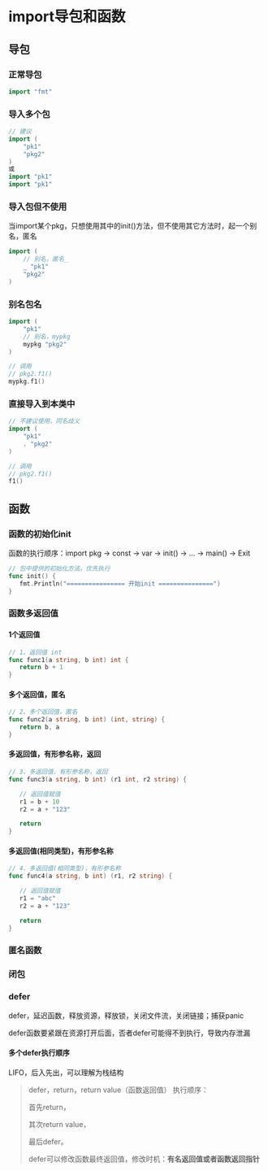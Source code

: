 # import导包和函数

## 导包

### 正常导包

```go
import "fmt"
```

### 导入多个包

```go
// 建议
import (
	"pk1"
	"pkg2"
)
或
import "pk1"
import "pk1"
```

### 导入包但不使用

当import某个pkg，只想使用其中的init()方法，但不使用其它方法时，起一个别名，匿名

```go
import (
    // 别名，匿名_
	_ "pk1"
	"pkg2"
)
```

### 别名包名

```go
import (
	"pk1"
    // 别名，mypkg
	mypkg "pkg2"
)

// 调用
// pkg2.f1()
mypkg.f1()
```

### 直接导入到本类中

```go
// 不建议使用，同名歧义
import (
	"pk1"
	. "pkg2"
)

// 调用
// pkg2.f1()
f1()
```



## 函数

### 函数的初始化init

函数的执行顺序：import pkg -> const -> var -> init() -> ... -> main() -> Exit

```go
// 包中提供的初始化方法，优先执行
func init() {
   fmt.Println("================ 开始init ===============")
}
```



### 函数多返回值

#### 1个返回值

```go
// 1、返回值 int
func func1(a string, b int) int {
   return b + 1
}
```

#### 多个返回值，匿名

```go
// 2、多个返回值，匿名
func func2(a string, b int) (int, string) {
   return b, a
}
```

#### 多返回值，有形参名称，返回

```go
// 3、多返回值，有形参名称，返回
func func3(a string, b int) (r1 int, r2 string) {

   // 返回值赋值
   r1 = b + 10
   r2 = a + "123"

   return
}
```

#### 多返回值(相同类型)，有形参名称

```go
// 4、多返回值(相同类型)，有形参名称
func func4(a string, b int) (r1, r2 string) {

   // 返回值赋值
   r1 = "abc"
   r2 = a + "123"

   return
}
```



### 匿名函数



### 闭包



### defer

defer，延迟函数，释放资源，释放锁，关闭文件流，关闭链接；捕获panic

defer函数要紧跟在资源打开后面，否者defer可能得不到执行，导致内存泄漏

#### 多个defer执行顺序

LIFO，后入先出，可以理解为栈结构

> defer，return，return value（函数返回值） 执行顺序：
>
> 首先return，
>
> 其次return value，
>
> 最后defer。
>
> defer可以修改函数最终返回值，修改时机：**有名返回值或者函数返回指针**

